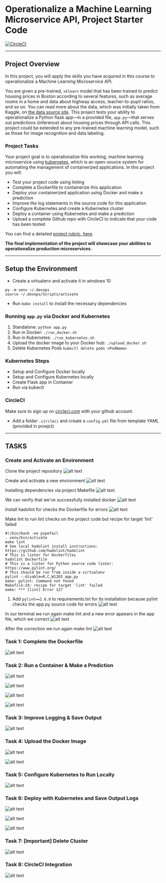# Operationalize a Machine Learning Microservice API, Project Starter Code

[![CircleCI](https://circleci.com/gh/Abhaycl/ml_microservice_kubernetes_project.svg?style=svg)](https://circleci.com/gh/Abhaycl/ml_microservice_kubernetes_project)

<!--more-->

[//]: # (Image References)

[image0]: ./images/source0.jpg "code"
[image1]: ./images/source1.jpg "code"
[image2]: ./images/source2.jpg "code"
[image3]: ./images/source3.jpg "code"
[image4]: ./images/source4.jpg "code"
[image5]: ./images/source5.jpg "code"
[image6]: ./images/source6.jpg "code"
[image7]: ./images/source7.jpg "code"
[image8]: ./images/source8.jpg "code"
[image9]: ./images/source9_0.jpg "code"
[image10]: ./images/source9_1.jpg "code"
[image11]: ./images/source9_2.jpg "code"
[image12]: ./images/source9_3.jpg "code"
[image13]: ./images/source10.jpg "code"
[image14]: ./images/source11_0.jpg "code"
[image15]: ./images/source11_2.jpg "code"
[image16]: ./images/source12.jpg "code"
[image17]: ./images/source13_0.jpg "code"
[image18]: ./images/source13_1.jpg "code"
[image19]: ./images/source13_2.jpg "code"
[image20]: ./images/source14.jpg "code"
[image21]: ./images/source15.jpg "code"


---

## Project Overview

In this project, you will apply the skills you have acquired in this course to operationalize a Machine Learning Microservice API. 

You are given a pre-trained, `sklearn` model that has been trained to predict housing prices in Boston according to several features, such as average rooms in a home and data about highway access, teacher-to-pupil ratios, and so on. You can read more about the data, which was initially taken from Kaggle, on [the data source site](https://www.kaggle.com/c/boston-housing). This project tests your ability to operationalize a Python flask app—in a provided file, `app.py`—that serves out predictions (inference) about housing prices through API calls. This project could be extended to any pre-trained machine learning model, such as those for image recognition and data labeling.

### Project Tasks

Your project goal is to operationalize this working, machine learning microservice using [kubernetes](https://kubernetes.io/), which is an open-source system for automating the management of containerized applications. In this project you will:
* Test your project code using linting
* Complete a Dockerfile to containerize this application
* Deploy your containerized application using Docker and make a prediction
* Improve the log statements in the source code for this application
* Configure Kubernetes and create a Kubernetes cluster
* Deploy a container using Kubernetes and make a prediction
* Upload a complete Github repo with CircleCI to indicate that your code has been tested

You can find a detailed [project rubric, here](https://review.udacity.com/#!/rubrics/2576/view).

**The final implementation of the project will showcase your abilities to operationalize production microservices.**

---

## Setup the Environment

* Create a virtualenv and activate it in windows 10
```
py -m venv ~/.devops
source ~/.devops/Scripts/activate
```
* Run `make install` to install the necessary dependencies

### Running `app.py` via Docker and Kubernetes

1. Standalone:  `python app.py`
2. Run in Docker:  `./run_docker.sh`
3. Run in Kubernetes:  `./run_kubernetes.sh`
4. Upload the docker image to your Docker hub: `./upload_docker.sh`
5. Delete Kubernetes Pods `kubectl delete pods <PodName>`

### Kubernetes Steps

* Setup and Configure Docker locally
* Setup and Configure Kubernetes locally
* Create Flask app in Container
* Run via kubectl

### CircleCI

Make sure to sign up on [circleci.com](https://www.circleci.com) with your github account.

* Add a folder `.circleci` and create a `config.yml` file from template YAML (provided in proejct)

---
## TASKS

### Create and Activate an Environment

Clone the project repository
![alt text][image0]

Create and activate a new environment
![alt text][image1]

Installing dependencies via project Makefile
![alt text][image2]

We can verify that we've successfully installed docker
![alt text][image3]

Install hadolint for checks the Dockerfile for errors
![alt text][image4]

Make lint to run lint checks on the project code but recipe for target 'lint' failed

```
#!/bin/bash -eo pipefail
. venv/bin/activate
make lint
# See local hadolint install instructions:   https://github.com/hadolint/hadolint
# This is linter for Dockerfiles
hadolint Dockerfile
# This is a linter for Python source code linter: https://www.pylint.org/
# This should be run from inside a virtualenv
pylint --disable=R,C,W1203 app.py
make: pylint: Command not found
Makefile:24: recipe for target 'lint' failed
make: *** [lint] Error 127
```

1. Add `pylint==2.6.0` to requirements.txt for its installation because pylint checks the app.py source code for errors
![alt text][image5]

In our terminal we run again make lint and a new error appears in the app file, which we correct
![alt text][image6]

After the correction we run again make lint
![alt text][image7]

### Task 1: Complete the Dockerfile

![alt text][image8]

### Task 2: Run a Container & Make a Prediction

![alt text][image9]

![alt text][image10]

![alt text][image11]

![alt text][image12]

### Task 3: Improve Logging & Save Output

![alt text][image13]

### Task 4: Upload the Docker Image

![alt text][image14]

![alt text][image15]

### Task 5: Configure Kubernetes to Run Locally

![alt text][image16]

### Task 6: Deploy with Kubernetes and Save Output Logs

![alt text][image17]

![alt text][image18]

![alt text][image19]

### Task 7: [Important] Delete Cluster

![alt text][image20]

### Task 8: CircleCI Integration

![alt text][image21]